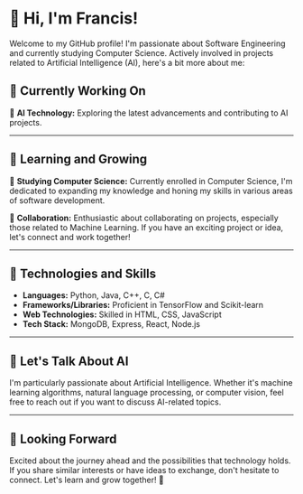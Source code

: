 # 👋 Hi, I'm Francis!

Welcome to my GitHub profile! I'm passionate about Software Engineering and currently studying Computer Science. Actively involved in projects related to Artificial Intelligence (AI), here's a bit more about me:

## 💼 Currently Working On

🔭 **AI Technology:** Exploring the latest advancements and contributing to AI projects.

---

## 🌱 Learning and Growing

🌱 **Studying Computer Science:** Currently enrolled in Computer Science, I'm dedicated to expanding my knowledge and honing my skills in various areas of software development.

👯 **Collaboration:** Enthusiastic about collaborating on projects, especially those related to Machine Learning. If you have an exciting project or idea, let's connect and work together!

---

## 🚀 Technologies and Skills

- **Languages:** Python, Java, C++, C, C#
- **Frameworks/Libraries:** Proficient in TensorFlow and Scikit-learn
- **Web Technologies:** Skilled in HTML, CSS, JavaScript
- **Tech Stack:** MongoDB, Express, React, Node.js

---

## 💬 Let's Talk About AI

I'm particularly passionate about Artificial Intelligence. Whether it's machine learning algorithms, natural language processing, or computer vision, feel free to reach out if you want to discuss AI-related topics.

---

## 🌟 Looking Forward

Excited about the journey ahead and the possibilities that technology holds. If you share similar interests or have ideas to exchange, don't hesitate to connect. Let's learn and grow together! 🚀
